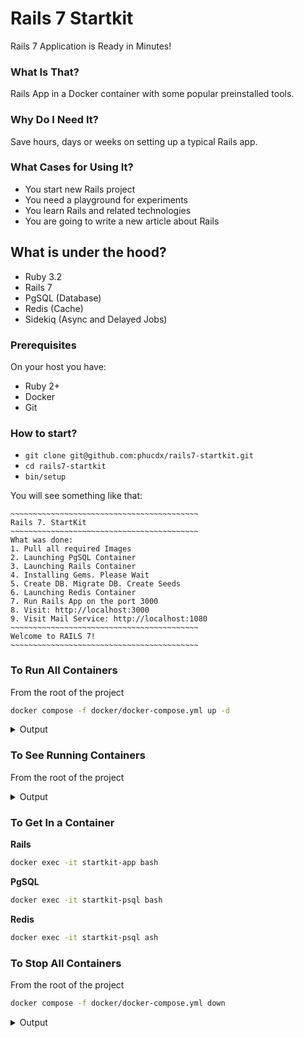 # Rails 7 Startkit

Rails 7 Application is Ready in Minutes!

### What Is That?

Rails App in a Docker container with some popular preinstalled tools.

### Why Do I Need It?

Save hours, days or weeks on setting up a typical Rails app.

### What Cases for Using It?

- You start new Rails project
- You need a playground for experiments
- You learn Rails and related technologies
- You are going to write a new article about Rails

## What is under the hood?

- Ruby 3.2
- Rails 7
- PgSQL (Database)
- Redis (Cache)
- Sidekiq (Async and Delayed Jobs)

### Prerequisites

On your host you have:

- Ruby 2+
- Docker
- Git

### How to start?
- `git clone git@github.com:phucdx/rails7-startkit.git`
- `cd rails7-startkit`
- `bin/setup`

You will see something like that:

```
~~~~~~~~~~~~~~~~~~~~~~~~~~~~~~~~~~~~~~~~~~
Rails 7. StartKit
~~~~~~~~~~~~~~~~~~~~~~~~~~~~~~~~~~~~~~~~~~
What was done:
1. Pull all required Images
2. Launching PgSQL Container
3. Launching Rails Container
4. Installing Gems. Please Wait
5. Create DB. Migrate DB. Create Seeds
6. Launching Redis Container
7. Run Rails App on the port 3000
8. Visit: http://localhost:3000
9. Visit Mail Service: http://localhost:1080
~~~~~~~~~~~~~~~~~~~~~~~~~~~~~~~~~~~~~~~~~~
Welcome to RAILS 7!
~~~~~~~~~~~~~~~~~~~~~~~~~~~~~~~~~~~~~~~~~~
```

### To Run All Containers

From the root of the project

```sh
docker compose -f docker/docker-compose.yml up -d
```

<details>
  <summary>Output</summary>

```sh
[+] Running 3/3
  ⠿ Container startkit-redis   Running
  ⠿ Container startkit-psql    Running
  ⠿ Container startkit-app     Running
```
</details>

### To See Running Containers

From the root of the project

<details>
  <summary>Output</summary>

```sh
docker ps --format 'table {{.Names}}\t{{.ID}}\t{{.Image}}\t{{.Ports}}'
```

```
NAMES               CONTAINER ID        IMAGE                    PORTS
startkit-app        93a525316a87        rails7-startkit_app      0.0.0.0:3000->3000/tcp
startkit-redis      a9b68f61459d        redis:7.0.5-alpine       6379/tcp
startkit-psql       46ca3f7f0572        postgres:15.1-bullseye   0.0.0.0:5432->5432/tcp
```
</details>

### To Get In a Container

**Rails**

```sh
docker exec -it startkit-app bash
```

**PgSQL**

```sh
docker exec -it startkit-psql bash
```

**Redis**

```sh
docker exec -it startkit-psql ash
```

### To Stop All Containers

From the root of the project

```sh
docker compose -f docker/docker-compose.yml down
```

<details>
  <summary>Output</summary>

```sh
[+] Running 3/3
  ⠿ Container rails7app-redis-1   Removed
  ⠿ Container rails7app-psql-1    Removed
  ⠿ Container rails7app-rails-1   Removed
```
</details>
